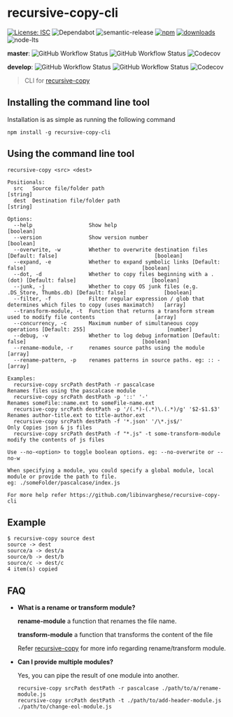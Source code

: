 # recursive-copy-cli

[![License: ISC](https://img.shields.io/npm/l/recursive-copy-cli)](https://opensource.org/licenses/ISC)
![Dependabot](https://badgen.net/dependabot/libinvarghese/recursive-copy-cli?icon=dependabot) <!-- ![Dependabot](https://img.shields.io/badge/Dependabot-active-green?logo=dependabot) -->
![semantic-release](https://img.shields.io/badge/%20%20%F0%9F%93%A6%F0%9F%9A%80-semantic--release-e10079.svg)
[![npm](https://img.shields.io/npm/v/recursive-copy-cli)](https://www.npmjs.com/package/recursive-copy-cli)
[![downloads](https://img.shields.io/npm/dt/recursive-copy-cli)](https://www.npmjs.com/package/recursive-copy-cli)
![node-lts](https://img.shields.io/node/v-lts/recursive-copy-cli)
<!-- Alternative for npm version
[![License: ISC](https://img.shields.io/badge/License-ISC-blue?logo=open-source-initiative)](https://opensource.org/licenses/ISC)
![GitHub package.json version](https://img.shields.io/github/package-json/v/libinvarghese/recursive-copy-cli)
![GitHub release (latest by date)](https://img.shields.io/github/v/release/libinvarghese/recursive-copy-cli)
-->

**master**: ![GitHub Workflow Status](https://img.shields.io/github/workflow/status/libinvarghese/recursive-copy-cli/build?logo=github)
![GitHub Workflow Status](https://img.shields.io/github/workflow/status/libinvarghese/recursive-copy-cli/test?label=test&logo=github)
![Codecov](https://img.shields.io/codecov/c/github/libinvarghese/recursive-copy-cli?logo=codecov)

**develop**: ![GitHub Workflow Status](https://img.shields.io/github/workflow/status/libinvarghese/recursive-copy-cli/build/develop?logo=github)
![GitHub Workflow Status](https://img.shields.io/github/workflow/status/libinvarghese/recursive-copy-cli/test/develop?label=test&logo=github)
![Codecov](https://img.shields.io/codecov/c/github/libinvarghese/recursive-copy-cli/develop?logo=codecov)

> CLI for [recursive-copy](https://github.com/timkendrick/recursive-copy)

## Installing the command line tool
Installation is as simple as running the following command

    npm install -g recursive-copy-cli

## Using the command line tool
    recursive-copy <src> <dest>

    Positionals:
      src   Source file/folder path                                                                                  [string]
      dest  Destination file/folder path                                                                             [string]

    Options:
      --help                  Show help                                                                             [boolean]
      --version               Show version number                                                                   [boolean]
      --overwrite, -w         Whether to overwrite destination files [Default: false]                               [boolean]
      --expand, -e            Whether to expand symbolic links [Default: false]                                     [boolean]
      --dot, -d               Whether to copy files beginning with a .(dot) [Default: false]                        [boolean]
      --junk, -j              Whether to copy OS junk files (e.g. .DS_Store, Thumbs.db) [Default: false]            [boolean]
      --filter, -f            Filter regular expression / glob that determines which files to copy (uses maximatch)   [array]
      --transform-module, -t  Function that returns a transform stream used to modify file contents                   [array]
      --concurrency, -c       Maximum number of simultaneous copy operations [Default: 255]                          [number]
      --debug, -v             Whether to log debug information [Default: false]                                     [boolean]
      --rename-module, -r     renames source paths using the module                                                   [array]
      --rename-pattern, -p    renames patterns in source paths. eg: :: -                                              [array]

    Examples:
      recursive-copy srcPath destPath -r pascalcase                       Renames files using the pascalcase module
      recursive-copy srcPath destPath -p '::' '-'                         Renames someFile::name.ext to someFile-name.ext
      recursive-copy srcPath destPath -p '/(.*)-(.*)\.(.*)/g' '$2-$1.$3'  Renames author-title.ext to title-author.ext
      recursive-copy srcPath destPath -f '*.json' '/\*.js$/'              Only Copies json & js files
      recursive-copy srcPath destPath -f "*.js" -t some-transform-module  modify the contents of js files

    Use --no-<option> to toggle boolean options. eg: --no-overwrite or --no-w

    When specifying a module, you could specify a global module, local module or provide the path to file.
    eg: ./someFolder/pascalcase/index.js

    For more help refer https://github.com/libinvarghese/recursive-copy-cli

## Example

    $ recursive-copy source dest
    source -> dest
    source/a -> dest/a
    source/b -> dest/b
    source/c -> dest/c
    4 item(s) copied

## FAQ
* **What is a rename or transform module?**

  **rename-module** a function that renames the file name.

  **transform-module** a function that transforms the content of the file

  Refer [recursive-copy](https://github.com/timkendrick/recursive-copy#advanced-options) for more info regarding rename/transform module.
* **Can I provide multiple modules?**

  Yes, you can pipe the result of one module into another.

      recursive-copy srcPath destPath -r pascalcase ./path/to/a/rename-module.js
      recursive-copy srcPath destPath -t ./path/to/add-header-module.js ./path/to/change-eol-module.js
